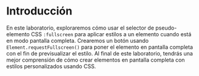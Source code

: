 # Introducción

En este laboratorio, exploraremos cómo usar el selector de pseudo-elemento CSS `:fullscreen` para aplicar estilos a un elemento cuando está en modo pantalla completa. Crearemos un botón usando `Element.requestFullscreen()` para poner el elemento en pantalla completa con el fin de previsualizar el estilo. Al final de este laboratorio, tendrás una mejor comprensión de cómo crear elementos en pantalla completa con estilos personalizados usando CSS.
